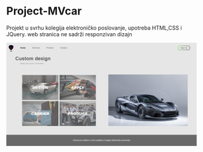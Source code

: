 # Project-MVcar
Projekt u svrhu kolegija elektroničko poslovanje, upotreba HTML,CSS i JQuery. web stranica ne sadrži responzivan dizajn 


![alt text](https://github.com/Marko2407/Project-MVcar/blob/master/stranica.png?raw=true)
